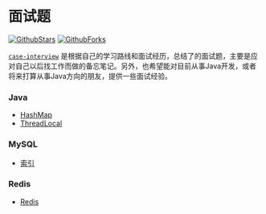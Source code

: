 
# 面试题

[![GithubStars](https://custom-icon-badges.herokuapp.com/github/stars/chunghwa-2018/chunghwa-2018?logo=star&labelColor=343b41)](https://github/chunghwa-2018/chunghwa-2018/stargazers "stars")
[![GithubForks](https://custom-icon-badges.herokuapp.com/github/forks/chunghwa-2018/chunghwa-2018?logo=fork&labelColor=343b41)](https://github/chunghwa-2018/chunghwa-2018/stargazers "forks")

<code>[case-interview](https://github.com/chunghwa-2018/case-interview)</code> 是根据自己的学习路线和面试经历，总结了的面试题，主要是应对自己以后找工作而做的备忘笔记。另外，也希望能对目前从事Java开发，或者将来打算从事Java方向的朋友，提供一些面试经验。

### Java
- [HashMap](java/HashMap.md)
- [ThreadLocal](java/ThreadLocal.md)

### MySQL
- [索引](mysql/index.md)

### Redis
- [Redis](redis/redis.md)